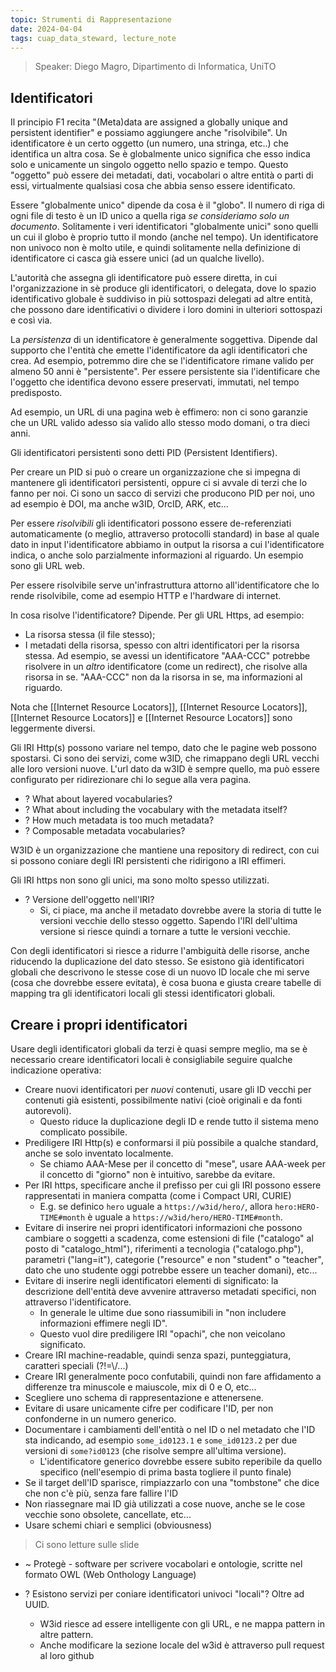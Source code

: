 ```yaml
---
topic: Strumenti di Rappresentazione
date: 2024-04-04
tags: cuap_data_steward, lecture_note
---
```

> Speaker: Diego Magro, Dipartimento di Informatica, UniTO

## Identificatori
Il principio F1 recita "(Meta)data are assigned a globally unique and persistent identifier" e possiamo aggiungere anche "risolvibile". 
Un identificatore è un certo oggetto (un numero, una stringa, etc..) che identifica un altra cosa. Se è globalmente unico significa che esso indica solo e unicamente un singolo oggetto nello spazio e tempo. Questo "oggetto" può essere dei metadati, dati, vocabolari o altre entità o parti di essi, virtualmente qualsiasi cosa che abbia senso essere identificato.

Essere "globalmente unico" dipende da cosa è il "globo". Il numero di riga di ogni file di testo è un ID unico a quella riga *se consideriamo solo un documento*. Solitamente i veri identificatori "globalmente unici" sono quelli un cui il globo è proprio tutto il mondo (anche nel tempo). Un identificatore non univoco non è molto utile, e quindi solitamente nella definizione di identificatore ci casca già essere unici (ad un qualche livello).

L'autorità che assegna gli identificatore può essere diretta, in cui l'organizzazione in sè produce gli identificatori, o delegata, dove lo spazio identificativo globale è suddiviso in più sottospazi delegati ad altre entità, che possono dare identificativi o dividere i loro domini in ulteriori sottospazi e così via.

La *persistenza* di un identificatore è generalmente soggettiva. Dipende dal supporto che l'entità che emette l'identificatore da agli identificatori che crea. Ad esempio, potremmo dire che se l'identificatore rimane valido per almeno 50 anni è "persistente".
Per essere persistente sia l'identificare che l'oggetto che identifica devono essere preservati, immutati, nel tempo predisposto.

Ad esempio, un URL di una pagina web è effimero: non ci sono garanzie che un URL valido adesso sia valido allo stesso modo domani, o tra dieci anni. 

Gli identificatori persistenti sono detti PID (Persistent Identifiers).

Per creare un PID si può o creare un organizzazione che si impegna di mantenere gli identificatori persistenti, oppure ci si avvale di terzi che lo fanno per noi.
Ci sono un sacco di servizi che producono PID per noi, uno ad esempio è DOI, ma anche w3ID, OrcID, ARK, etc...

Per essere *risolvibili* gli identificatori possono essere de-referenziati automaticamente (o meglio, attraverso protocolli standard) in base al quale dato in input l'identificatore abbiamo in output la risorsa a cui l'identificatore indica, o anche solo parzialmente informazioni al riguardo.
Un esempio sono gli URL web.

Per essere risolvibile serve un'infrastruttura attorno all'identificatore che lo rende risolvibile, come ad esempio HTTP e l'hardware di internet.

In cosa risolve l'identificatore? Dipende. Per gli URL Https, ad esempio:
- La risorsa stessa (il file stesso);
- I metadati della risorsa, spesso con altri identificatori per la risorsa stessa.
Ad esempio, se avessi un identificatore "AAA-CCC" potrebbe risolvere in un *altro* identificatore (come un redirect), che risolve alla risorsa in se. "AAA-CCC" non da la risorsa in se, ma informazioni al riguardo.

Nota che [[Internet Resource Locators]], [[Internet Resource Locators]], [[Internet Resource Locators]] e [[Internet Resource Locators]] sono leggermente diversi.

Gli IRI Http(s) possono variare nel tempo, dato che le pagine web possono spostarsi. Ci sono dei servizi, come w3ID, che rimappano degli URL vecchi alle loro versioni nuove. L'url dato da w3ID è sempre quello, ma può essere configurato per ridirezionare chi lo segue alla vera pagina.

- ? What about layered vocabularies?
- ? What about including the vocabulary with the metadata itself?
- ? How much metadata is too much metadata?
- ? Composable metadata vocabularies?

W3ID è un organizzazione che mantiene una repository di redirect, con cui si possono coniare degli IRI persistenti che ridirigono a IRI effimeri.

Gli IRI https non sono gli unici, ma sono molto spesso utilizzati.

- ? Versione dell'oggetto nell'IRI?
    - Si, ci piace, ma anche il metadato dovrebbe avere la storia di tutte le versioni vecchie dello stesso oggetto. Sapendo l'IRI dell'ultima versione si riesce quindi a tornare a tutte le versioni vecchie.

Con degli identificatori si riesce a ridurre l'ambiguità delle risorse, anche riducendo la duplicazione del dato stesso.
Se esistono già identificatori globali che descrivono le stesse cose di un nuovo ID locale che mi serve (cosa che dovrebbe essere evitata), è cosa buona e giusta creare tabelle di mapping tra gli identificatori locali gli stessi identificatori globali.

## Creare i propri identificatori
Usare degli identificatori globali da terzi è quasi sempre meglio, ma se è necessario creare identificatori locali è consigliabile seguire qualche indicazione operativa:
- Creare nuovi identificatori per *nuovi* contenuti, usare gli ID vecchi per contenuti già esistenti, possibilmente nativi (cioè originali e da fonti autorevoli).
    - Questo riduce la duplicazione degli ID e rende tutto il sistema meno complicato possibile.
- Prediligere IRI Http(s) e conformarsi il più possibile a qualche standard, anche se solo inventato localmente.
    - Se chiamo AAA-Mese per il concetto di "mese", usare AAA-week per il concetto di "giorno" non è intuitivo, sarebbe da evitare.
- Per IRI https, specificare anche il prefisso per cui gli IRI possono essere rappresentati in maniera compatta (come i Compact URI, CURIE)
    - E.g. se definico `hero` uguale a `https://w3id/hero/`, allora `hero:HERO-TIME#month` è uguale a `https://w3id/hero/HERO-TIME#month`.
- Evitare di inserire nei propri identificatori informazioni che possono cambiare o soggetti a scadenza, come estensioni di file ("catalogo" al posto di "catalogo_html"), riferimenti a tecnologia ("catalogo.php"), parametri ("lang=it"), categorie ("resource" e non "student" o "teacher", dato che uno studente oggi potrebbe essere un teacher domani), etc...
- Evitare di inserire negli identificatori elementi di significato: la descrizione dell'entità deve avvenire attraverso metadati specifici, non attraverso l'identificatore.
    - In generale le ultime due sono riassumibili in "non includere informazioni effimere negli ID".
    - Questo vuol dire prediligere IRI "opachi", che non veicolano significato.
- Creare IRI machine-readable, quindi senza spazi, punteggiatura, caratteri speciali (?!=\\/...)
- Creare IRI generalmente poco confutabili, quindi non fare affidamento a differenze tra minuscole e maiuscole, mix di 0 e O, etc...
- Scegliere uno schema di rappresentazione e attenersene.
- Evitare di usare unicamente cifre per codificare l'ID, per non confonderne in un numero generico.
- Documentare i cambiamenti dell'entità o nel ID o nel metadato che l'ID sta indicando, ad esempio `some_id0123.1` e `some_id0123.2` per due versioni di `some?id0123` (che risolve sempre all'ultima versione).
    - L'identificatore generico dovrebbe essere subito reperibile da quello specifico (nell'esempio di prima basta togliere il punto finale)
- Se il target dell'ID sparisce, rimpiazzarlo con una "tombstone" che dice che non c'è più, senza fare fallire l'ID
- Non riassegnare mai ID già utilizzati a cose nuove, anche se le cose vecchie sono obsolete, cancellate, etc...
- Usare schemi chiari e semplici (obviousness)

> Ci sono letture sulle slide

- ~ Protegè - software per scrivere vocabolari e ontologie, scritte nel formato OWL (Web Onthology Language)

- ?  Esistono servizi per coniare identificatori univoci "locali"? Oltre ad UUID.
    - W3id riesce ad essere intelligente con gli URL, e ne mappa pattern in altre pattern. 
    - Anche modificare la sezione locale del w3id è attraverso pull request al loro github